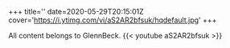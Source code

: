 +++
title=''
date=2020-05-29T20:15:01Z
cover='https://i.ytimg.com/vi/aS2AR2bfsuk/hqdefault.jpg'
+++

All content belongs to GlennBeck.
{{< youtube aS2AR2bfsuk >}}
